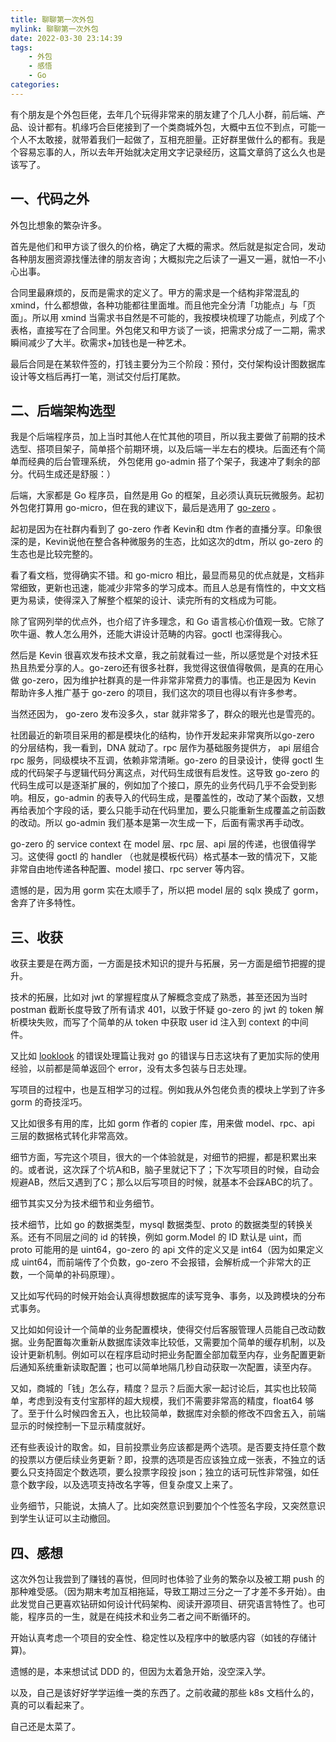 ```yaml
---
title: 聊聊第一次外包
mylink: 聊聊第一次外包
date: 2022-03-30 23:14:39
tags:
    - 外包
    - 感悟
    - Go
categories:
---
```


有个朋友是个外包巨佬，去年几个玩得非常来的朋友建了个几人小群，前后端、产品、设计都有。机缘巧合巨佬接到了一个类商城外包，大概中五位不到点，可能一个人不太敢接，就带着我们一起做了，互相充胆量。正好群里做什么的都有。我是个容易忘事的人，所以去年开始就决定用文字记录经历，这篇文章鸽了这么久也是该写了。

## 一、代码之外

外包比想象的繁杂许多。



首先是他们和甲方谈了很久的价格，确定了大概的需求。然后就是拟定合同，发动各种朋友圈资源找懂法律的朋友咨询；大概拟完之后读了一遍又一遍，就怕一不小心出事。



合同里最麻烦的，反而是需求的定义了。甲方的需求是一个结构非常混乱的 xmind，什么都想做，各种功能都往里面堆。而且他完全分清「功能点」与「页面」。所以用 xmind 当需求书自然是不可能的，我按模块梳理了功能点，列成了个表格，直接写在了合同里。外包佬又和甲方谈了一谈，把需求分成了一二期，需求瞬间减少了大半。砍需求+加钱也是一种艺术。



最后合同是在某软件签的，打钱主要分为三个阶段：预付，交付架构设计图数据库设计等文档后再打一笔，测试交付后打尾款。



## 二、后端架构选型

我是个后端程序员，加上当时其他人在忙其他的项目，所以我主要做了前期的技术选型、搭项目架子，简单搭个前期环境，以及后端一半左右的模块。后面还有个简单而经典的后台管理系统， 外包佬用 go-admin 搭了个架子，我速冲了剩余的部分。代码生成还是舒服：）



后端，大家都是 Go 程序员，自然是用 Go 的框架，且必须认真玩玩微服务。起初外包佬打算用 go-micro，但在我的建议下，最后是选用了 [go-zero](https://github.com/zeromicro/go-zero) 。



起初是因为在社群内看到了 go-zero 作者 Kevin和 dtm 作者的直播分享。印象很深的是，Kevin说他在整合各种微服务的生态，比如这次的dtm，所以 go-zero 的生态也是比较完整的。



看了看文档，觉得确实不错。和 go-micro 相比，最显而易见的优点就是，文档非常细致，更新也迅速，能减少非常多的学习成本。而且人总是有惰性的，中文文档更为易读，使得深入了解整个框架的设计、读完所有的文档成为可能。



除了官网列举的优点外，也介绍了许多理念，和 Go 语言核心价值观一致。它除了吹牛逼、教人怎么用外，还能大讲设计范畴的内容。goctl 也深得我心。



然后是 Kevin 很喜欢发布技术文章，我之前就看过一些，所以感觉是个对技术狂热且热爱分享的人。go-zero还有很多社群，我觉得这很值得敬佩，是真的在用心做 go-zero，因为维护社群真的是一件非常非常费力的事情。也正是因为 Kevin 帮助许多人推广基于 go-zero 的项目，我们这次的项目也得以有许多参考。



当然还因为， go-zero 发布没多久，star 就非常多了，群众的眼光也是雪亮的。



社团最近的新项目采用的都是模块化的结构，协作开发起来非常爽所以go-zero 的分层结构，我一看到，DNA 就动了。rpc 层作为基础服务提供方， api 层组合 rpc 服务，同级模块不互调，依赖非常清晰。go-zero 的目录设计，使得 goctl 生成的代码架子与逻辑代码分离这点，对代码生成很有启发性。这导致 go-zero 的代码生成可以是逐渐扩展的，例如加了个接口，原先的业务代码几乎不会受到影响。相反，go-admin 的表导入的代码生成，是覆盖性的，改动了某个函数，又想再给表加个字段的话，要么只能手动在代码里加，要么只能重新生成覆盖之前函数的改动。所以 go-admin 我们基本是第一次生成一下，后面有需求再手动改。



go-zero 的 service context 在 model 层、rpc 层、api 层的传递，也很值得学习。这使得 goctl 的 handler （也就是模板代码）格式基本一致的情况下，又能非常自由地传递各种配置、model 接口、rpc server 等内容。



遗憾的是，因为用 gorm 实在太顺手了，所以把 model 层的 sqlx 换成了 gorm，舍弃了许多特性。



## 三、收获

收获主要是在两方面，一方面是技术知识的提升与拓展，另一方面是细节把握的提升。



技术的拓展，比如对 jwt 的掌握程度从了解概念变成了熟悉，甚至还因为当时 postman 截断长度导致了所有请求 401，以致于怀疑 go-zero 的 jwt 的 token 解析模块失败，而写了个简单的从 token 中获取 user id 注入到 context 的中间件。



又比如 [looklook](https://github.com/Mikaelemmmm/go-zero-looklook) 的错误处理篇让我对 go 的错误与日志这块有了更加实际的使用经验，以前都是简单返回个 error，没有太多包装与日志处理。



写项目的过程中，也是互相学习的过程。例如我从外包佬负责的模块上学到了许多 gorm 的奇技淫巧。



又比如很多有用的库，比如 gorm 作者的 copier 库，用来做 model、rpc、api 三层的数据格式转化非常高效。



细节方面，写完这个项目，很大的一个体验就是，对细节的把握，都是积累出来的。或者说，这次踩了个坑A和B，脑子里就记下了；下次写项目的时候，自动会规避AB，然后又遇到了C；那么以后写项目的时候，就基本不会踩ABC的坑了。



细节其实又分为技术细节和业务细节。



技术细节，比如 go 的数据类型，mysql 数据类型、proto 的数据类型的转换关系。还有不同层之间的 id 的转换，例如 gorm.Model 的 ID 默认是 uint，而 proto 可能用的是 uint64，go-zero 的 api 文件的定义又是 int64（因为如果定义成 uint64，而前端传了个负数，go-zero 不会报错，会解析成一个非常大的正数，一个简单的补码原理）。



又比如写代码的时候开始会认真得想数据库的读写竞争、事务，以及跨模块的分布式事务。



又比如如何设计一个简单的业务配置模块，使得交付后客服管理人员能自己改动数据。业务配置每次重新从数据库读效率比较低，又需要加个简单的缓存机制，以及设计更新机制。例如可以在程序启动时把业务配置全部加载至内存，业务配置更新后通知系统重新读取配置；也可以简单地隔几秒自动获取一次配置，读至内存。



又如，商城的「钱」怎么存，精度？显示？后面大家一起讨论后，其实也比较简单，考虑到没有支付宝那样的超大规模，我们不需要非常高的精度，float64 够了。至于什么时候四舍五入，也比较简单，数据库对余额的修改不四舍五入，前端显示的时候控制一下显示精度就好。



还有些表设计的取舍。如，目前投票业务应该都是两个选项。是否要支持任意个数的投票以方便后续业务更新？即，投票的选项是否应该独立成一张表，不独立的话要么只支持固定个数选项，要么投票字段投 json；独立的话可玩性非常强，如任意个数字段，以及选项支持改名字等，但复杂度又上来了。



业务细节，只能说，太搞人了。比如突然意识到要加个个性签名字段，又突然意识到学生认证可以主动撤回。



## 四、感想

这次外包让我尝到了赚钱的喜悦，但同时也体验了业务的繁杂以及被工期 push 的那种难受感。（因为期末考加互相拖延，导致工期过三分之一了才差不多开始）。由此发觉自己更喜欢钻研如何设计代码架构、阅读开源项目、研究语言特性了。也可能，程序员的一生，就是在纯技术和业务二者之间不断循环的。



开始认真考虑一个项目的安全性、稳定性以及程序中的敏感内容（如钱的存储计算)。



遗憾的是，本来想试试 DDD 的，但因为太着急开始，没空深入学。



以及，自己是该好好学学运维一类的东西了。之前收藏的那些 k8s 文档什么的，真的可以看起来了。



自己还是太菜了。
